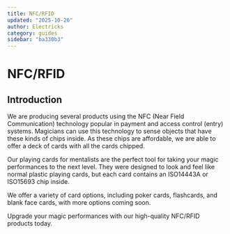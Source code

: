 ```yaml
---
title: NFC/RFID
updated: "2025-10-26"
author: Electricks
category: guides
sidebar: "ba330b3"
---
```


# NFC/RFID

## Introduction

We are producing several products using the NFC (Near Field Communication) technology popular in payment and access control (entry) systems. Magicians can use this technology to sense objects that have these kinds of chips inside. As these chips are affordable, we are able to offer a deck of cards with all the cards chipped.

Our playing cards for mentalists are the perfect tool for taking your magic performances to the next level. They were designed to look and feel like normal plastic playing cards, but each card contains an ISO14443A or ISO15693 chip inside.

We offer a variety of card options, including poker cards, flashcards, and blank face cards, with more options coming soon.

Upgrade your magic performances with our high-quality NFC/RFID products today.

 